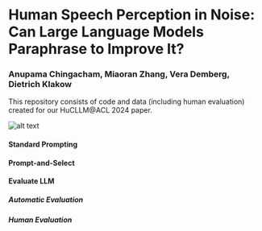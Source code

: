 # Human Speech Perception in Noise: Can Large Language Models Paraphrase to Improve It?
### Anupama Chingacham, Miaoran Zhang, Vera Demberg, Dietrich Klakow

This repository consists of code and data (including human evaluation) created for our HuCLLM@ACL 2024 paper. 

![alt text](https://github.com/uds-lsv/llm_eval_PI-SPiN/images/PI-SPiN_pipeline.png)

#### Standard Prompting
#### Prompt-and-Select
#### Evaluate LLM
##### Automatic Evaluation
##### Human Evaluation
